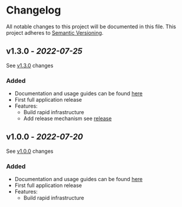 # Changelog

All notable changes to this project will be documented in this file. This project adheres
to [Semantic Versioning](https://semver.org/spec/v2.0.0.html).

## v1.3.0 - _2022-07-25_

See [v1.3.0] changes

### Added
- Documentation and usage guides can be found [here](https://github.com/no10ds/rapid-infrastructure/tree/master/docs)
- First full application release
- Features:
  - Build rapid infrastructure
  - Add release mechanism see [release](https://github.com/no10ds/rapid-infrastructure/blob/main/docs/guides/contributing.md#releasing)

[Unreleased changes]: https://github.com/no10ds/rapid-infrastructure/compare/v1.3.0...HEAD
[v1.3.0]: https://github.com/no10ds/rapid-infrastructure/compare/5b963bd...v1.0.0

## v1.0.0 - _2022-07-20_

See [v1.0.0] changes

### Added
- Documentation and usage guides can be found [here](https://github.com/no10ds/rapid-infrastructure/tree/master/docs)
- First full application release
- Features:
  - Build rapid infrastructure

[Unreleased changes]: https://github.com/no10ds/rapid-infrastructure/compare/v1.0.0...HEAD
[v1.0.0]: https://github.com/no10ds/rapid-infrastructure/compare/5298389...v1.0.0